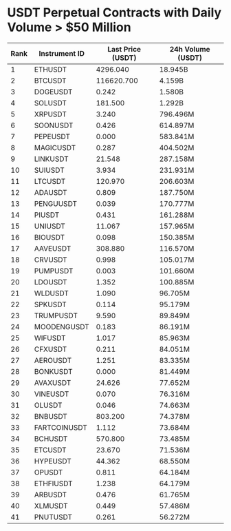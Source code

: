 # USDT Perpetual Contracts with Daily Volume > $50 Million

| Rank | Instrument ID | Last Price (USDT) | 24h Volume (USDT) |
|------|---------------|-------------------|-------------------|
| 1 | ETHUSDT | 4296.040 | 18.945B |
| 2 | BTCUSDT | 116620.700 | 4.159B |
| 3 | DOGEUSDT | 0.242 | 1.580B |
| 4 | SOLUSDT | 181.500 | 1.292B |
| 5 | XRPUSDT | 3.240 | 796.496M |
| 6 | SOONUSDT | 0.426 | 614.897M |
| 7 | PEPEUSDT | 0.000 | 583.841M |
| 8 | MAGICUSDT | 0.287 | 404.502M |
| 9 | LINKUSDT | 21.548 | 287.158M |
| 10 | SUIUSDT | 3.934 | 231.931M |
| 11 | LTCUSDT | 120.970 | 206.603M |
| 12 | ADAUSDT | 0.809 | 187.750M |
| 13 | PENGUUSDT | 0.039 | 170.777M |
| 14 | PIUSDT | 0.431 | 161.288M |
| 15 | UNIUSDT | 11.067 | 157.965M |
| 16 | BIOUSDT | 0.098 | 150.385M |
| 17 | AAVEUSDT | 308.880 | 116.570M |
| 18 | CRVUSDT | 0.998 | 105.017M |
| 19 | PUMPUSDT | 0.003 | 101.660M |
| 20 | LDOUSDT | 1.352 | 100.885M |
| 21 | WLDUSDT | 1.090 | 96.705M |
| 22 | SPKUSDT | 0.114 | 95.179M |
| 23 | TRUMPUSDT | 9.590 | 89.849M |
| 24 | MOODENGUSDT | 0.183 | 86.191M |
| 25 | WIFUSDT | 1.017 | 85.963M |
| 26 | CFXUSDT | 0.211 | 84.051M |
| 27 | AEROUSDT | 1.251 | 83.335M |
| 28 | BONKUSDT | 0.000 | 81.449M |
| 29 | AVAXUSDT | 24.626 | 77.652M |
| 30 | VINEUSDT | 0.070 | 76.316M |
| 31 | OLUSDT | 0.046 | 74.663M |
| 32 | BNBUSDT | 803.200 | 74.378M |
| 33 | FARTCOINUSDT | 1.112 | 73.684M |
| 34 | BCHUSDT | 570.800 | 73.485M |
| 35 | ETCUSDT | 23.670 | 71.536M |
| 36 | HYPEUSDT | 44.362 | 68.550M |
| 37 | OPUSDT | 0.811 | 64.184M |
| 38 | ETHFIUSDT | 1.238 | 64.179M |
| 39 | ARBUSDT | 0.476 | 61.765M |
| 40 | XLMUSDT | 0.449 | 57.486M |
| 41 | PNUTUSDT | 0.261 | 56.272M |
